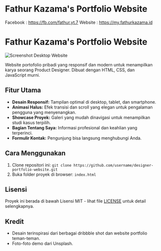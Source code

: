 # Fathur Kazama's Portfolio Website
Facebook : https://fb.com/fathur.yt.7
Website : https://my.fathurkazama.id

# Fathur Kazama's Portfolio Website

![Screenshot Desktop Website](assets/images/demo-desktop.png)

Website portofolio pribadi yang responsif dan modern untuk menampilkan karya seorang Product Designer. Dibuat dengan HTML, CSS, dan JavaScript murni.
## Fitur Utama

-   **Desain Responsif:** Tampilan optimal di desktop, tablet, dan smartphone.
-   **Animasi Halus:** Efek transisi dan scroll yang elegan untuk pengalaman pengguna yang menyenangkan.
-   **Showcase Proyek:** Galeri yang mudah dinavigasi untuk menampilkan studi kasus terpilih.
-   **Bagian Tentang Saya:** Informasi profesional dan keahlian yang terperinci.
-   **Formulir Kontak:** Pengunjung bisa langsung menghubungi Anda.

## Cara Menggunakan

1.  Clone repositori ini:
    `git clone https://github.com/username/designer-portfolio-website.git`
2.  Buka folder proyek di browser:
    `index.html`

## Lisensi

Proyek ini berada di bawah Lisensi MIT - lihat file [LICENSE](LICENSE) untuk detail selengkapnya.

## Kredit

-   Desain terinspirasi dari berbagai dribbble shot dan website portfolio teman-teman. 
-   Foto-foto demo dari Unsplash.
